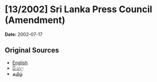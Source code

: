 # [13/2002] Sri Lanka Press Council (Amendment)

**Date:** 2002-07-17

## Original Sources

- [English](https://documents.gov.lk/view/acts/2002/7/13-2002_E.pdf)
- [සිංහල](https://documents.gov.lk/view/acts/2002/7/13-2002_S.pdf)
- [தமிழ்](https://documents.gov.lk/view/acts/2002/7/13-2002_T.pdf)
